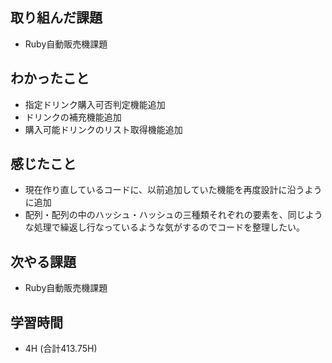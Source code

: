 ## 取り組んだ課題
- Ruby自動販売機課題
  
## わかったこと  
- 指定ドリンク購入可否判定機能追加
- ドリンクの補充機能追加
- 購入可能ドリンクのリスト取得機能追加
  
## 感じたこと  
- 現在作り直しているコードに、以前追加していた機能を再度設計に沿うように追加
- 配列・配列の中のハッシュ・ハッシュの三種類それぞれの要素を、同じような処理で繰返し行なっているような気がするのでコードを整理したい。
  
## 次やる課題  
- Ruby自動販売機課題
  
## 学習時間  
- 4H (合計413.75H)
